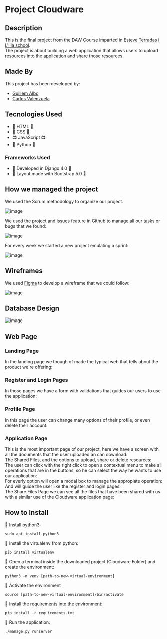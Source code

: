 # Project Cloudware #
## Description ##
This is the final project from the DAW Course imparted in [Esteve Terradas i L'Illa school](https://www.iesesteveterradas.cat).\
The project is about building a web application that allows users to upload resources into the application and share those resources.
## Made By ##
This project has been developed by:
* [Guillem Albo](https://github.com/g-alpi)
* [Carlos Valenzuela](https://github.com/carlosvalgar)
## Tecnologies Used ##
* :page_facing_up: HTML :page_facing_up:
* :art: CSS :art:
* :tv: JavaScript :tv:
* :snake: Python :snake:
### Frameworks Used ###
* :snake: Developed in Django 4.0 :snake:
* :art: Layout made with Bootstrap 5.0 :art:
## How we managed the project ##
We used the Scrum methodology to organize our project.

![image](https://user-images.githubusercontent.com/73992493/169298161-7a2f4c66-84e3-46a6-ac75-bfe234bd9a03.png)

We used the project and issues feature in Github to manage all our tasks or bugs that we found:

![image](https://user-images.githubusercontent.com/73992493/169298274-1925d927-96ed-4470-b32d-28b9908a55b9.png)

For every week we started a new project emulating a sprint:

![image](https://user-images.githubusercontent.com/73992493/169298016-c5c67e54-5c16-489e-aedd-5255c51d02cf.png)

## Wireframes ##
We used [Figma](https://www.figma.com/) to develop a wireframe that we could follow:

![image](https://user-images.githubusercontent.com/73992493/169297721-658ce371-f100-42df-8150-3b606456f313.png)

## Database Design ##

![image](https://user-images.githubusercontent.com/73992493/169298528-9b72f26f-ec5c-4f9c-9982-ad20eaf1aa43.png)

## Web Page ##
### Landing Page ###
In the landing page we though of made the typical web that tells about the product we're offering:
### Register and Login Pages ##
In those pages we have a form with validations that guides our users to use the application:
### Profile Page ###
In this page the user can change many options of their profile, or even delete their account:
### Application Page ###
This is the most important page of our project, here we have a screen with all the documents that the user uploaded an can download: \
The Shared Files, and the options to upload, share or delete resources: \
The user can click with the right click to open a contextual menu to make all operations that are in the buttons, so he can select the way he wants to use our application: \
For everly option will open a modal box to manage the appropiate operation: \
And will guide the user like the register and login pages: \
The Share Files Page we can see all the files that have been shared with us with a similar use of the Cloudware application page:
## How to Install ##
:snake: Install python3:
```
sudo apt install python3
```
:snake: Install the virtualenv from python:
```
pip install virtualenv
```
:hammer: Open a terminal inside the downloaded project (Cloudware Folder) and create the environment:
```
python3 -m venv [path-to-new-virtual-environment]
```
:confetti_ball: Activate the environment
```
source [path-to-new-virtual-environment]/bin/activate
```
:pray: Install the requirements into the environment:
```
pip install -r requirements.txt
```
:running: Run the application:
```
./manage.py runserver
```
